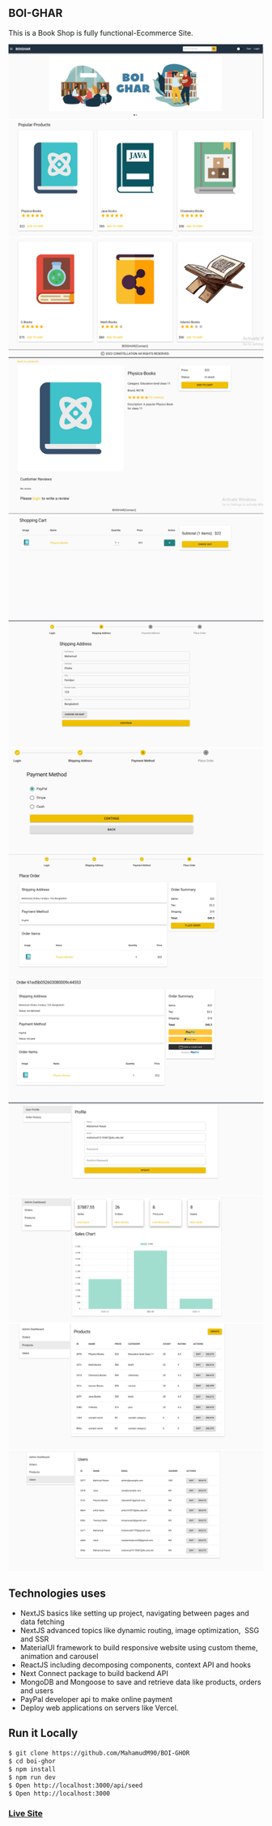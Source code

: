## BOI-GHAR 

This is a Book Shop is fully functional-Ecommerce Site. 


![ScreenShot of Form](screenshorts/lol.png)
![ScreenShot of Form](screenshorts/lala.png)
![ScreenShot of Form](screenshorts/a.png)
![ScreenShot of Form](screenshorts/b.png)
![ScreenShot of Form](screenshorts/c.png)
![ScreenShot of Form](screenshorts/d.png)
![ScreenShot of Form](screenshorts/e.png)
![ScreenShot of Form](screenshorts/f.png)
![ScreenShot of Form](screenshorts/g.png)
![ScreenShot of Form](screenshorts/h.png)
![ScreenShot of Form](screenshorts/i.png)
![ScreenShot of Form](screenshorts/j.png)
![ScreenShot of Form](screenshorts/k.png)




## Technologies uses
 - NextJS basics like setting up project, navigating between pages and data fetching
 - NextJS advanced topics like dynamic routing, image optimization,  SSG and SSR
 - MaterialUI framework to build responsive website using custom theme, animation and carousel
 - ReactJS including decomposing components, context API and hooks
 - Next Connect package to build backend API
 - MongoDB and Mongoose to save and retrieve data like products, orders and users
 - PayPal developer api to make online payment
 - Deploy web applications on servers like Vercel.




## Run it Locally
```
$ git clone https://github.com/MahamudM90/BOI-GHOR
$ cd boi-ghor
$ npm install
$ npm run dev
$ Open http://localhost:3000/api/seed
$ Open http://localhost:3000
```
   ###    [Live Site](https://boighorss.vercel.app/?fbclid=IwAR3f1UHUDWg0-41u_pPRq8vSZSZVpnMLtsQ1u3CvYKDppGGCBV4HO2ea-dk)

